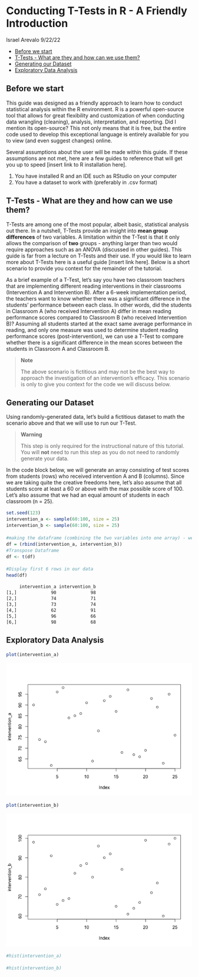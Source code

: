 Conducting T-Tests in R - A Friendly Introduction
================
Israel Arevalo
9/22/22

-   <a href="#before-we-start" id="toc-before-we-start">Before we start</a>
-   <a href="#t-tests---what-are-they-and-how-can-we-use-them"
    id="toc-t-tests---what-are-they-and-how-can-we-use-them">T-Tests - What
    are they and how can we use them?</a>
-   <a href="#generating-our-dataset"
    id="toc-generating-our-dataset">Generating our Dataset</a>
-   <a href="#exploratory-data-analysis"
    id="toc-exploratory-data-analysis">Exploratory Data Analysis</a>

## Before we start

This guide was designed as a friendly approach to learn how to conduct
statistical analysis within the R environment. R is a powerful
open-source tool that allows for great flexibility and customization of
when conducting data wrangling (cleaning), analysis, interpretation, and
reporting. Did I mention its open-source? This not only means that it is
free, but the entire code used to develop this exceptional language is
entirely available for you to view (and even suggest changes) online.

Several assumptions about the user will be made within this guide. If
these assumptions are not met, here are a few guides to reference that
will get you up to speed \[insert link to R installation here\].

1.  You have installed R and an IDE such as RStudio on your computer
2.  You have a dataset to work with (preferably in .csv format)

## T-Tests - What are they and how can we use them?

T-Tests are among one of the most popular, albeit basic, statistical
analysis out there. In a nutshell, T-Tests provide an insight into
**mean group differences** of two variables. A limitation within the
T-Test is that it only allows the comparison of **two** groups -
anything larger than two would require approaches such as an ANOVA
(discussed in other guides). This guide is far from a lecture on T-Tests
and their use. If you would like to learn more about T-Tests here is a
useful guide \[insert link here\]. Below is a short scenario to provide
you context for the remainder of the tutorial.

As a brief example of a T-Test, let’s say you have two classroom
teachers that are implementing different reading interventions in their
classrooms (Intervention A and Intervention B). After a 6-week
implementation period, the teachers want to know whether there was a
significant difference in the students’ performance between each class.
In other words, did the students in Classroom A (who received
Intervention A) differ in mean reading performance scores compared to
Classroom B (who received Intervention B)? Assuming all students started
at the exact same average performance in reading, and only one measure
was used to determine student reading performance scores
(post-intervention), we can use a T-Test to compare whether there is a
significant difference in the mean scores between the students in
Classroom A and Classroom B.

> **Note**
>
> The above scenario is fictitious and may not be the best way to
> approach the investigation of an intervention’s efficacy. This
> scenario is only to give you context for the code we will discuss
> below.

## Generating our Dataset

Using randomly-generated data, let’s build a fictitious dataset to math
the scenario above and that we will use to run our T-Test.

> **Warning**
>
> This step is only required for the instructional nature of this
> tutorial. You will **not** need to run this step as you do not need to
> randomly generate your data.

In the code block below, we will generate an array consisting of test
scores from students (rows) who received intervention A and B (columns).
Since we are taking quite the creative freedoms here, let’s also assume
that all students score at least a 60 or above with the max possible
score of 100. Let’s also assume that we had an equal amount of students
in each classroom (n = 25).

``` r
set.seed(123)
intervention_a <- sample(60:100, size = 25)
intervention_b <- sample(60:100, size = 25)

#making the dataframe (combining the two variables into one array) - we will call it "df"
df = (rbind(intervention_a, intervention_b))
#Transpose Dataframe
df <- t(df) 

#Display first 6 rows in our data
head(df)
```

         intervention_a intervention_b
    [1,]             90             98
    [2,]             74             71
    [3,]             73             74
    [4,]             62             91
    [5,]             96             66
    [6,]             98             68

## Exploratory Data Analysis

``` r
plot(intervention_a)
```

![](ttests.markdown_github_files/figure-markdown_github/unnamed-chunk-2-1.png)

``` r
plot(intervention_b)
```

![](ttests.markdown_github_files/figure-markdown_github/unnamed-chunk-2-2.png)

``` r
#hist(intervention_a)

#hist(intervention_b)
```
